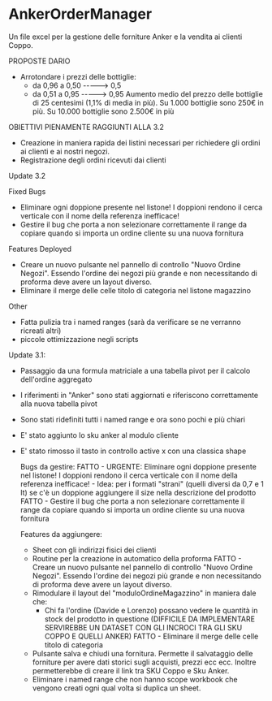 # AnkerOrderManager
Un file excel per la gestione delle forniture Anker e la vendita ai clienti Coppo.


PROPOSTE DARIO
- Arrotondare i prezzi delle bottiglie:
  - da 0,96 a 0,50 -----> 0,5
  - da 0,51 a 0,95 -----> 0,95
Aumento medio del prezzo delle bottiglie di 25 centesimi (1,1% di media in più).
Su 1.000 bottiglie sono 250€ in più.
Su 10.000 bottiglie sono 2.500€ in più 


OBIETTIVI PIENAMENTE RAGGIUNTI ALLA 3.2
- Creazione in maniera rapida dei listini necessari per richiedere gli ordini ai clienti e ai nostri negozi.
- Registrazione degli ordini ricevuti dai clienti



Update 3.2

Fixed Bugs
- Eliminare ogni doppione presente nel listone! I doppioni rendono il cerca verticale con il nome della referenza inefficace!
- Gestire il bug che porta a non selezionare correttamente il range da copiare quando si importa un ordine cliente su una nuova fornitura 

Features Deployed
- Creare un nuovo pulsante nel pannello di controllo "Nuovo Ordine Negozi". Essendo l'ordine dei negozi più grande e non necessitando di proforma deve avere un layout diverso.
- Eliminare il merge delle celle titolo di categoria nel listone magazzino

Other
- Fatta pulizia tra i named ranges (sarà da verificare se ne verranno ricreati altri)
- piccole ottimizzazione negli scripts

  
Update 3.1:

- Passaggio da una formula matriciale a una tabella pivot per il calcolo dell'ordine aggregato
- I riferimenti in "Anker" sono stati aggiornati e riferiscono correttamente alla nuova tabella pivot
- Sono stati ridefiniti tutti i named range e ora sono pochi e più chiari
- E' stato aggiunto lo sku anker al modulo cliente
- E' stato rimosso il tasto in controllo active x con una classica shape

  Bugs da gestire:
  FATTO - URGENTE: Eliminare ogni doppione presente nel listone! I doppioni rendono il cerca verticale con il nome della referenza inefficace!
      - Idea: per i formati "strani" (quelli diversi da 0,7 e 1 lt) se c'è un doppione aggiungere il size nella descrizione del prodotto
  FATTO - Gestire il bug che porta a non selezionare correttamente il range da copiare quando si importa un ordine cliente su una nuova fornitura 

  Features da aggiungere:
  - Sheet con gli indirizzi fisici dei clienti
  - Routine per la creazione in automatico della proforma
  FATTO - Creare un nuovo pulsante nel pannello di controllo "Nuovo Ordine Negozi". Essendo l'ordine dei negozi più grande e non necessitando di proforma deve avere un layout diverso.
  - Rimodulare il layout del "moduloOrdineMagazzino" in maniera dale che:
      - Chi fa l'ordine (Davide e Lorenzo) possano vedere le quantità in stock del prodotto in questione (DIFFICILE DA IMPLEMENTARE SERVIREBBE UN DATASET CON GLI INCROCI TRA GLI SKU COPPO E QUELLI ANKER)
      FATTO - Eliminare il merge delle celle titolo di categoria
  - Pulsante salva e chiudi una fornitura. Permette il salvataggio delle forniture per avere dati storici sugli acquisti, prezzi ecc ecc. Inoltre permetterebbe di creare il link tra SKU Coppo e Sku Anker.
  - Eliminare i named range che non hanno scope workbook che vengono creati ogni qual volta si duplica un sheet.
